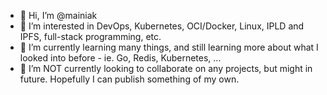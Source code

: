 - 👋 Hi, I’m @mainiak
- 👀 I’m interested in DevOps, Kubernetes, OCI/Docker, Linux, IPLD and IPFS, full-stack programming, etc.
- 🌱 I’m currently learning many things, and still learning more about what I looked into before - ie. Go, Redis, Kubernetes, ...
- 💞️ I’m NOT currently looking to collaborate on any projects, but might in future. Hopefully I can publish something of my own.
<!--
- 📫 How to reach me ...
--->

<!---
mainiak/mainiak is a ✨ special ✨ repository because its `README.md` (this file) appears on your GitHub profile.
You can click the Preview link to take a look at your changes.
--->

